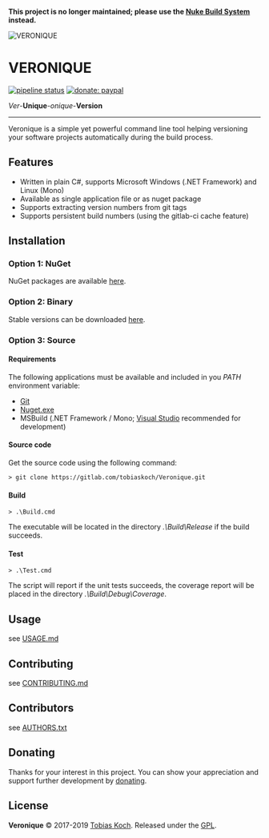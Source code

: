 **This project is no longer maintained; please use the [Nuke Build System](https://nuke.build/) instead.**

![VERONIQUE](https://gitlab.com/tobiaskoch/Veronique/raw/master/Media/Veronique-256.png)

# VERONIQUE

[![pipeline status](https://gitlab.com/tobiaskoch/Veronique/badges/master/pipeline.svg)](https://gitlab.com/tobiaskoch/Veronique/commits/master)
[![donate: paypal](https://tobiaskoch.gitlab.io/badges/donate-paypal.svg)](https://www.tk-software.de/donate)

*Ver*-**Unique**-*onique*-**Version**

---
Veronique is a simple yet powerful command line tool helping versioning your software projects automatically during the build process.

## Features
- Written in plain C#, supports Microsoft Windows (.NET Framework) and Linux (Mono)
- Available as single application file or as nuget package
- Supports extracting version numbers from git tags
- Supports persistent build numbers (using the gitlab-ci cache feature)

## Installation

### Option 1: NuGet
NuGet packages are available [here](https://www.nuget.org/packages/Veronique/).

### Option 2: Binary
Stable versions can be downloaded [here](https://gitlab.com/tobiaskoch/Veronique/pipelines?scope=tags).

### Option 3: Source
#### Requirements
The following applications must be available and included in you *PATH* environment variable:

* [Git](https://git-scm.com/)
* [Nuget.exe](https://www.nuget.org/)
* MSBuild (.NET Framework / Mono; [Visual Studio](https://www.visualstudio.com) recommended for development)

#### Source code
Get the source code using the following command:

    > git clone https://gitlab.com/tobiaskoch/Veronique.git

#### Build
    > .\Build.cmd

The executable will be located in the directory *.\Build\Release* if the build succeeds.

#### Test
    > .\Test.cmd

The script will report if the unit tests succeeds, the coverage report will be placed in the directory *.\Build\Debug\Coverage*.

## Usage
see [USAGE.md](https://gitlab.com/tobiaskoch/Veronique/blob/master/USAGE.md)

## Contributing
see [CONTRIBUTING.md](https://gitlab.com/tobiaskoch/Veronique/blob/master/CONTRIBUTING.md)

## Contributors
see [AUTHORS.txt](https://gitlab.com/tobiaskoch/Veronique/blob/master/AUTHORS.txt)

## Donating
Thanks for your interest in this project. You can show your appreciation and support further development by [donating](https://www.tk-software.de/donate).

## License
**Veronique** © 2017-2019  [Tobias Koch](https://www.tk-software.de). Released under the [GPL](https://gitlab.com/tobiaskoch/Veronique/blob/master/LICENSE.md).